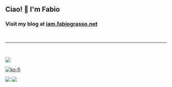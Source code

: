 ## Ciao! 👋 I'm Fabio

### Visit my blog at [iam.fabiograsso.net](https://iam.fabiograsso.net)

<p> &nbsp; </p>
<hr />
<p> &nbsp; </p>
<p>
  <a href="https://github.com/fabiograsso/" style="text-decoration:none;">
    <img src="https://komarev.com/ghpvc/?username=fabiograsso&style=flat-square&abbreviated=true" />
  </a>  
</p> 
  
[![ko-fi](https://ko-fi.com/img/githubbutton_sm.svg)](https://ko-fi.com/O5O81JB4FK)

<p>
  <picture>
    <source
      srcset="https://github-readme-stats.vercel.app/api?username=fabiograsso&show_icons=true&theme=dark"
      media="(prefers-color-scheme: dark)"
    />
    <source
      srcset="https://github-readme-stats.vercel.app/api?username=fabiograsso&show_icons=true"
      media="(prefers-color-scheme: light), (prefers-color-scheme: no-preference)"
    />
    <img src="https://github-readme-stats.vercel.app/api?username=fabiograsso&show_icons=true" />
  </picture>
  <picture>
    <source
      srcset="https://github-readme-stats.vercel.app/api/top-langs/?username=fabiograsso&layout=compact&show_icons=true&show_icons=true&theme=dark"
      media="(prefers-color-scheme: dark)"
    />
    <source
      srcset="https://github-readme-stats.vercel.app/api/top-langs/?username=fabiograsso&layout=compact&show_icons=true&show_icons=true"
      media="(prefers-color-scheme: light), (prefers-color-scheme: no-preference)"
    />
    <img src="https://github-readme-stats.vercel.app/api/top-langs/?username=fabiograsso&layout=compact&show_icons=true" />
  </picture>
</p>
<!--
**fabiograsso/fabiograsso** is a ✨ _special_ ✨ repository because its `README.md` (this file) appears on your GitHub profile.

Here are some ideas to get you started:

- 🔭 I’m currently working on ...
- 🌱 I’m currently learning ...
- 👯 I’m looking to collaborate on ...
- 🤔 I’m looking for help with ...
- 💬 Ask me about ...
- 📫 How to reach me: ...
- 😄 Pronouns: ...
- ⚡ Fun fact: ...
-->
